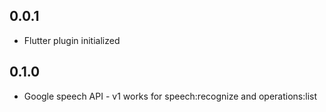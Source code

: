 ## 0.0.1

* Flutter plugin initialized

## 0.1.0

* Google speech API - v1 works for speech:recognize and operations:list
